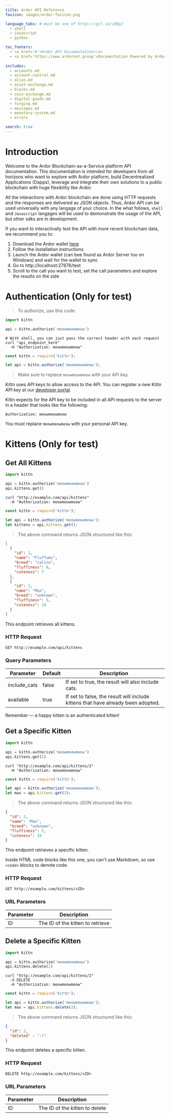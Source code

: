 ```yaml
---
title: Ardor API Reference
favicon: images/ardor-favicon.png

language_tabs: # must be one of https://git.io/vQNgJ
  - shell
  - javascript
  - python

toc_footers:
  - <a href='#'>Ardor API Documentation</a>
  - <a href='https://www.ardornxt.group'>Documentation Powered by ArdorNxt Group</a>
  
includes:
  - accounts.md
  - account-control.md
  - alias.md
  - asset-exchange.md
  - blocks.md
  - coin-exchange.md
  - digital-goods.md
  - forging.md
  - messages.md
  - monetary-system.md
  - errors

search: true
---
```


# Introduction
Welcome to the Ardor Blockchain-as-a-Service platform API documentation.
This documentation is intended for developers from all horizons who want to explore with Ardor platform, build Decentrealized Applications (Dapps), leverage and integrate their own solutions to a public blockchain with huge flexibility like Ardor.

All the interactions with Ardor blockchain are done using HTTP requests and the responses are delivered as JSON objects. Thus, Ardor API can be used universally with any langage of your choice. In the what follows, `shell` and `Javascript` langages will be used to demonstrate the usage of the API, but other sdks are in development.

If you want to interactivally test the API with more recent blockchain data, we recommend you to:

1. Download the Ardor wallet [here](https://www.ardorplatform.org/)
2. Follow the installation instructions
3. Launch the Ardor wallet (can bee found as Ardor Server too on Windows) and wait for the wallet to sync
4. Go to http://localhost:27876/test
5. Scroll to the call you want to test, set the call parameters and explore the results on the side


# Authentication (Only for test)

> To authorize, use this code:

```python
import kittn

api = kittn.authorize('meowmeowmeow')
```

```shell
# With shell, you can just pass the correct header with each request
curl "api_endpoint_here"
  -H "Authorization: meowmeowmeow"
```

```javascript
const kittn = require('kittn');

let api = kittn.authorize('meowmeowmeow');
```

> Make sure to replace `meowmeowmeow` with your API key.

Kittn uses API keys to allow access to the API. You can register a new Kittn API key at our [developer portal](http://example.com/developers).

Kittn expects for the API key to be included in all API requests to the server in a header that looks like the following:

`Authorization: meowmeowmeow`

<aside class="notice">
You must replace <code>meowmeowmeow</code> with your personal API key.
</aside>

# Kittens (Only for test)

## Get All Kittens

```python
import kittn

api = kittn.authorize('meowmeowmeow')
api.kittens.get()
```

```shell
curl "http://example.com/api/kittens"
  -H "Authorization: meowmeowmeow"
```

```javascript
const kittn = require('kittn');

let api = kittn.authorize('meowmeowmeow');
let kittens = api.kittens.get();
```

> The above command returns JSON structured like this:

```json
[
  {
    "id": 1,
    "name": "Fluffums",
    "breed": "calico",
    "fluffiness": 6,
    "cuteness": 7
  },
  {
    "id": 2,
    "name": "Max",
    "breed": "unknown",
    "fluffiness": 5,
    "cuteness": 10
  }
]
```

This endpoint retrieves all kittens.

### HTTP Request

`GET http://example.com/api/kittens`

### Query Parameters

Parameter | Default | Description
--------- | ------- | -----------
include_cats | false | If set to true, the result will also include cats.
available | true | If set to false, the result will include kittens that have already been adopted.

<aside class="success">
Remember — a happy kitten is an authenticated kitten!
</aside>

## Get a Specific Kitten

```python
import kittn

api = kittn.authorize('meowmeowmeow')
api.kittens.get(2)
```

```shell
curl "http://example.com/api/kittens/2"
  -H "Authorization: meowmeowmeow"
```

```javascript
const kittn = require('kittn');

let api = kittn.authorize('meowmeowmeow');
let max = api.kittens.get(2);
```

> The above command returns JSON structured like this:

```json
{
  "id": 2,
  "name": "Max",
  "breed": "unknown",
  "fluffiness": 5,
  "cuteness": 10
}
```

This endpoint retrieves a specific kitten.

<aside class="warning">Inside HTML code blocks like this one, you can't use Markdown, so use <code>&lt;code&gt;</code> blocks to denote code.</aside>

### HTTP Request

`GET http://example.com/kittens/<ID>`

### URL Parameters

Parameter | Description
--------- | -----------
ID | The ID of the kitten to retrieve

## Delete a Specific Kitten

```python
import kittn

api = kittn.authorize('meowmeowmeow')
api.kittens.delete(2)
```

```shell
curl "http://example.com/api/kittens/2"
  -X DELETE
  -H "Authorization: meowmeowmeow"
```

```javascript
const kittn = require('kittn');

let api = kittn.authorize('meowmeowmeow');
let max = api.kittens.delete(2);
```

> The above command returns JSON structured like this:

```json
{
  "id": 2,
  "deleted" : ":("
}
```

This endpoint deletes a specific kitten.

### HTTP Request

`DELETE http://example.com/kittens/<ID>`

### URL Parameters

Parameter | Description
--------- | -----------
ID | The ID of the kitten to delete

